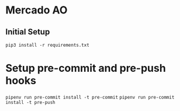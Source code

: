 # Mercado AO

## Initial Setup

`pip3 install -r requirements.txt`

# Setup pre-commit and pre-push hooks
`pipenv run pre-commit install -t pre-commit`
`pipenv run pre-commit install -t pre-push`